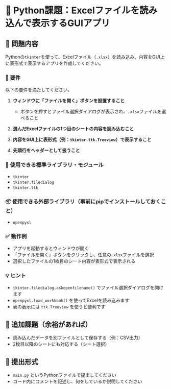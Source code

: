 # 📝 Python課題：Excelファイルを読み込んで表示するGUIアプリ

## 📌 問題内容
Pythonの`tkinter`を使って、Excelファイル（`.xlsx`）を読み込み、内容をGUI上に表形式で表示するアプリを作成してください。

### 🎯 要件
以下の要件を満たしてください。

1. **ウィンドウに「ファイルを開く」ボタンを設置すること**
    - ボタンを押すとファイル選択ダイアログが表示され、`.xlsx`ファイルを選べること

2. **選んだExcelファイルの1つ目のシートの内容を読み込むこと**

3. **内容をGUI上に表形式（例：`tkinter.ttk.Treeview`）で表示すること**

4. **先頭行をヘッダーとして扱うこと**

### 🧰 使用できる標準ライブラリ・モジュール
- `tkinter`
- `tkinter.filedialog`
- `tkinter.ttk`

### 📦 使用できる外部ライブラリ（事前にpipでインストールしておくこと）
- `openpyxl`

### ✅ 動作例
- アプリを起動するとウィンドウが開く
- 「ファイルを開く」ボタンをクリックし、任意の`.xlsx`ファイルを選択
- 選択したファイルの1枚目のシート内容が表形式で表示される

### 💡 ヒント
- `tkinter.filedialog.askopenfilename()` でファイル選択ダイアログを開けます
- `openpyxl.load_workbook()` を使ってExcelを読み込みます
- 表の表示には `ttk.Treeview` を使うと便利です

## 🎯 追加課題（余裕があれば）
- 読み込んだデータを別ファイルとして保存する（例：CSV出力）
- 2枚目以降のシートにも対応する（シート選択）

## 📝 提出形式
- `main.py` というPythonファイルで提出してください
- コード内にコメントを記述し、何をしているか説明してください

